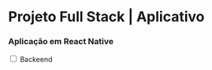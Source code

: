 <!DOCTYPE html>
<html lang="en">

<head>
  <meta charset="UTF-8">
  <meta name="viewport" content="width=device-width, initial-scale=1.0">
  <title>Document</title>
</head>

<body>
  <div>
    <h1>Projeto Full Stack | Aplicativo</h1>
    <h3>Aplicação em React Native</h3>
    <input type="checkbox" />
    <span>Backeend</span>
  </div>
</body>

</html>
